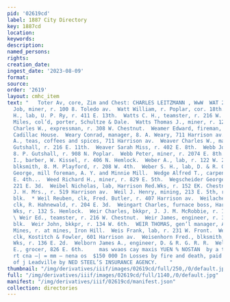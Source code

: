 ```yaml
---
pid: '02619cd'
label: 1887 City Directory
key: 1887cd
location: 
keywords: 
description: 
named_persons: 
rights: 
creation_date: 
ingest_date: '2023-08-09'
format: 
source: 
order: '2619'
layout: cmhc_item
text: "   Toter Av, core, Zim and Chest: CHARLES LEITZMANN , WwW  WAT 267 EL     Watt
  Job, miner, r. 100 8. Toledo av.  Watt William, r. Poplar, cor. 18th.  Watters Joseph
  H., lab, U. P. Ry, r. 411 E. 13th.  Watts C. H., teamster, r. 216 W. Chestnut.  Watts
  Miles, col’d, porter, Schultze & Dale.  Watts Thomas J., miner, r. 128 W. &th.  Waxham
  Charles W., expressman, r. 308 W. Chestnut.  Weamer Edward, fireman, U. P. Ry, r.
  Cadillac House.  Weary Conrad, manager, 8. A. Weary, 711 Harrison av.  Weary S.
  A., teas, coffees and spices, 711 Harrison av.  Weaver Charles W., manager, S. P.
  Gutshall, r. 216 E. 11th.  Weaver Sarah Miss, r. 402 E. 8th.  Webb John C., engineer,
  8. P. Gutshall, r. 908 N. Poplar.  Webb Peter, miner, r. 2074 E. 8th.  Webb Tobias
  I., barber, W. Kissel, r. 406 N. Hemlock.  Weber A., lab, r. 122 W. 2d.  Weber Joseph,
  blksmith, 8. M. Playford, r. 208 W. 4th.  Weber S. H., lab, D. & R. G. R. R.  Webster
  George, mill foreman, A. Y. and Minnie Mill.  Wedge Alfred T., carpenter, r. 2054
  E. 4th...  Weed Richard H., miner, r. 829 E. 5th.  Wegscheider George, miner, r.
  221 E. 3d.  Weibel Nicholas, lab, Harrison Red.Wks, r. 152 EK. Chestnut.  Weideman
  J. H. Mrs., r. 519 Harrison av.  Weil J. Henry, mining, 213 E. 5th, r. 8 Delaware
  blk.  * Weil Reuben, clk, Fred. Butler, r. 407 Harrison av.  Weilacher Theobald,
  clk, R. Hahnewald, r. 204 E. 3d.  Weingart Charles, furnace boss, Harrison Red.
  Wks, r. 132 S. Hemlock.  Weir Charles, bkkpr, J. J. M. McRobbie, r. 134 W. 6th.
  \ Weir Ed., teamster, r. 216 W. Chestnut.  Weir James, engineer, r. 38 Clarendon
  blk.  Weir John, bkkpr, r. 134 W. 6th.  WEIR THOMAS, gen’l manager, A. Y. and Minnie
  Mines, r. at mines, Iron Hill.  Weis Frank, lab, r. 231 W. Front.  Weiss Fred.,
  clk, Kostitch & Fowler, 601 Harrison av.  Weisenhorn Fred., blksmith, Harrison Red.
  Wks, r. 136 E. 2d.  Welborn James A., engineer, D. & R. G. R. R.  Welch Anthony
  E., grocer, 826 E. 6th.     mas wvaos cay maxis YUEN % NOSTAN  by a te  i YA oo
  rt cna —| = mm — nena os  $150 000 In Losses by fire and death, paid to the Citizens
  of j Leadville by NED STEEL’S INSURANCE AGENCY.    "
thumbnail: "/img/derivatives/iiif/images/02619cd/full/250,/0/default.jpg"
full: "/img/derivatives/iiif/images/02619cd/full/1140,/0/default.jpg"
manifest: "/img/derivatives/iiif/02619cd/manifest.json"
collection: directories
---
```

